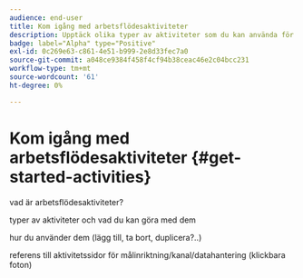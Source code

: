 ```yaml
---
audience: end-user
title: Kom igång med arbetsflödesaktiviteter
description: Upptäck olika typer av aktiviteter som du kan använda för att skapa Adobe Campaign webbarbetsflöden
badge: label="Alpha" type="Positive"
exl-id: 0c269e63-c861-4e51-b999-2e8d33fec7a0
source-git-commit: a048ce9384f458f4cf94b38ceac46e2c04bcc231
workflow-type: tm+mt
source-wordcount: '61'
ht-degree: 0%

---
```


# Kom igång med arbetsflödesaktiviteter {#get-started-activities}

vad är arbetsflödesaktiviteter?

typer av aktiviteter och vad du kan göra med dem

hur du använder dem (lägg till, ta bort, duplicera?..)

referens till aktivitetssidor för målinriktning/kanal/datahantering (klickbara foton)
